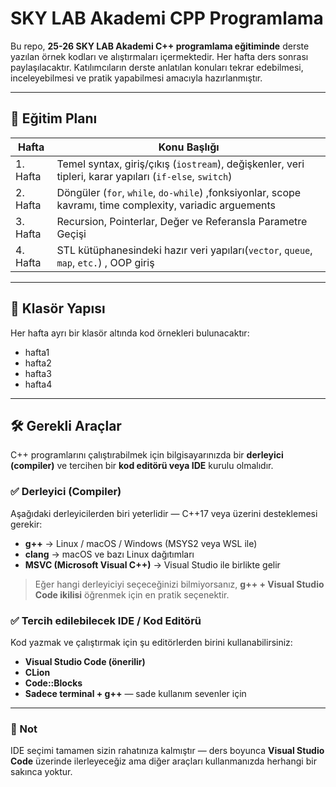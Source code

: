 # SKY LAB Akademi CPP Programlama
Bu repo, **25-26 SKY LAB Akademi C++ programlama eğitiminde** derste yazılan örnek kodları ve alıştırmaları içermektedir. Her hafta ders sonrası paylaşılacaktır. Katılımcıların derste anlatılan konuları tekrar edebilmesi, inceleyebilmesi ve pratik yapabilmesi amacıyla hazırlanmıştır.

---

## 📅 Eğitim Planı

| Hafta | Konu Başlığı |
|-------|---------------|
| 1. Hafta | Temel syntax, giriş/çıkış (`iostream`), değişkenler, veri tipleri, karar yapıları (`if-else`, `switch`) |
| 2. Hafta | Döngüler (`for`, `while`, `do-while`) ,fonksiyonlar, scope kavramı, time complexity, variadic arguements|
| 3. Hafta | Recursion, Pointerlar, Değer ve Referansla Parametre Geçişi |
| 4. Hafta | STL kütüphanesindeki hazır veri yapıları(`vector`, `queue`, `map`, `etc.`)  , OOP giriş|

---

## 📁 Klasör Yapısı

Her hafta ayrı bir klasör altında kod örnekleri bulunacaktır:
- hafta1
- hafta2
- hafta3
- hafta4

---
## 🛠 Gerekli Araçlar

C++ programlarını çalıştırabilmek için bilgisayarınızda bir **derleyici (compiler)** ve tercihen bir **kod editörü veya IDE** kurulu olmalıdır.

### ✅ Derleyici (Compiler)
Aşağıdaki derleyicilerden biri yeterlidir — C++17 veya üzerini desteklemesi gerekir:
- **g++** → Linux / macOS / Windows (MSYS2 veya WSL ile)
- **clang** → macOS ve bazı Linux dağıtımları
- **MSVC (Microsoft Visual C++)** → Visual Studio ile birlikte gelir
> Eğer hangi derleyiciyi seçeceğinizi bilmiyorsanız, **g++ + Visual Studio Code ikilisi** öğrenmek için en pratik seçenektir.

### ✅ Tercih edilebilecek IDE / Kod Editörü
Kod yazmak ve çalıştırmak için şu editörlerden birini kullanabilirsiniz:

- **Visual Studio Code (önerilir)** 
- **CLion** 
- **Code::Blocks** 
- **Sadece terminal + g++** — sade kullanım sevenler için 

---

### 🎯 Not
IDE seçimi tamamen sizin rahatınıza kalmıştır — ders boyunca **Visual Studio Code** üzerinde ilerleyeceğiz ama diğer araçları kullanmanızda herhangi bir sakınca yoktur.
